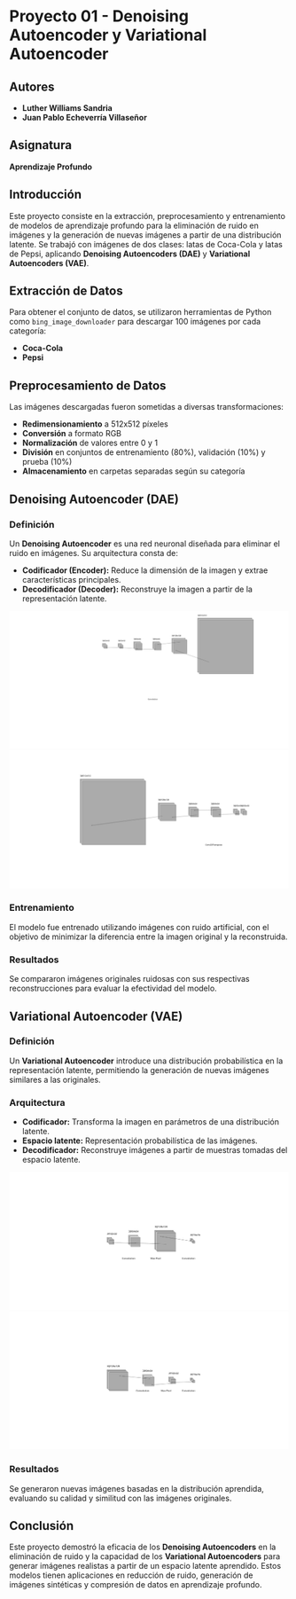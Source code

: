 # Proyecto 01 - Denoising Autoencoder y Variational Autoencoder

## Autores
- **Luther Williams Sandria**
- **Juan Pablo Echeverría Villaseñor**

## Asignatura
**Aprendizaje Profundo**

## Introducción
Este proyecto consiste en la extracción, preprocesamiento y entrenamiento de modelos de aprendizaje profundo para la eliminación de ruido en imágenes y la generación de nuevas imágenes a partir de una distribución latente. Se trabajó con imágenes de dos clases: latas de Coca-Cola y latas de Pepsi, aplicando **Denoising Autoencoders (DAE)** y **Variational Autoencoders (VAE)**.

## Extracción de Datos
Para obtener el conjunto de datos, se utilizaron herramientas de Python como `bing_image_downloader` para descargar 100 imágenes por cada categoría:
- **Coca-Cola**
- **Pepsi**

## Preprocesamiento de Datos
Las imágenes descargadas fueron sometidas a diversas transformaciones:
- **Redimensionamiento** a 512x512 píxeles
- **Conversión** a formato RGB
- **Normalización** de valores entre 0 y 1
- **División** en conjuntos de entrenamiento (80%), validación (10%) y prueba (10%)
- **Almacenamiento** en carpetas separadas según su categoría

## Denoising Autoencoder (DAE)

### Definición
Un **Denoising Autoencoder** es una red neuronal diseñada para eliminar el ruido en imágenes. Su arquitectura consta de:
- **Codificador (Encoder):** Reduce la dimensión de la imagen y extrae características principales.
- **Decodificador (Decoder):** Reconstruye la imagen a partir de la representación latente.

![DAE Encoder](./images/vae_architecture_encoder.svg)
![DAE Decoder](./images/vae_architecture_decoder.svg)

### Entrenamiento
El modelo fue entrenado utilizando imágenes con ruido artificial, con el objetivo de minimizar la diferencia entre la imagen original y la reconstruida.

### Resultados
Se compararon imágenes originales ruidosas con sus respectivas reconstrucciones para evaluar la efectividad del modelo.

## Variational Autoencoder (VAE)

### Definición
Un **Variational Autoencoder** introduce una distribución probabilística en la representación latente, permitiendo la generación de nuevas imágenes similares a las originales.

### Arquitectura
- **Codificador:** Transforma la imagen en parámetros de una distribución latente.
- **Espacio latente:** Representación probabilística de las imágenes.
- **Decodificador:** Reconstruye imágenes a partir de muestras tomadas del espacio latente.

![VAE Encoder](./images/denoising_architecture_encoder.svg)
![VAE Decoder](./images/denoising_architecture_decoder.svg)

### Resultados
Se generaron nuevas imágenes basadas en la distribución aprendida, evaluando su calidad y similitud con las imágenes originales.

## Conclusión
Este proyecto demostró la eficacia de los **Denoising Autoencoders** en la eliminación de ruido y la capacidad de los **Variational Autoencoders** para generar imágenes realistas a partir de un espacio latente aprendido. Estos modelos tienen aplicaciones en reducción de ruido, generación de imágenes sintéticas y compresión de datos en aprendizaje profundo.
